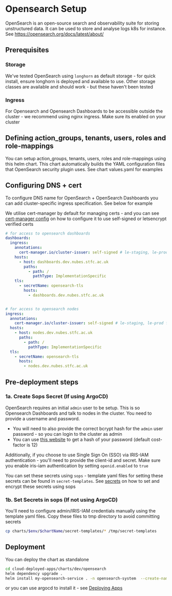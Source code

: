 # Opensearch Setup

OpenSearch is an open-source search and observability suite for storing unstructured data. 
It can be used to store and analyse logs k8s for instance. See https://opensearch.org/docs/latest/about/

## Prerequisites

### Storage
We've tested OpenSearch using `longhorn` as default storage - for quick install, ensure longhorn is deployed and available to use. Other storage classes are available and should work - but these haven't been tested

### Ingress
For Opensearch and Opensearch Dashboards to be accessible outside the cluster - we recommend using nginx ingress. Make sure its enabled on your cluster

## Defining action_groups, tenants, users, roles and role-mappings

You can setup action_groups, tenants, users, roles and role-mappings using this helm chart. This chart automatically builds the YAML configuration files that OpenSearch security plugin uses. See chart values.yaml for examples

## Configuring DNS + cert

To configure DNS name for OpenSearch + OpenSearch Dashboards you can add cluster-specific ingress specification. See below for example

We utilise cert-manager by default for managing certs - and you can see [cert-manager config](./misc.md) on how to configure it to use self-signed or letsencrypt verified certs

```yaml
# for access to opensearch dashboards
dashboards:
  ingress:
    annotations:
      cert-manager.io/cluster-issuer: self-signed # le-staging, le-prod for let's encrypt
    hosts:
      - host: dashboards.dev.nubes.stfc.ac.uk
        paths:
          - path: /
            pathType: ImplementationSpecific
    tls:
      - secretName: opensearch-tls
        hosts:
          - dashboards.dev.nubes.stfc.ac.uk


# for access to opensearch nodes
ingress:
  annotations:
    cert-manager.io/cluster-issuer: self-signed # le-staging, le-prod for let's encrypt
  hosts:
    - host: nodes.dev.nubes.stfc.ac.uk
      paths:
        - path: /
          pathType: ImplementationSpecific
  tls:
    - secretName: opensearch-tls
      hosts:
        - nodes.dev.nubes.stfc.ac.uk
```

## Pre-deployment steps

### 1a. Create Sops Secret (If using ArgoCD)

OpenSearch requires an initial `admin` user to be setup. This is so Opensearch Dashboards and talk to nodes in the cluster. 
You need to provide a username and password. 
  - You will need to also provide the correct bcrypt hash for the `admin` user password - so you can login to the cluster as admin 
  - You can use [this website](https://bcrypt.online/?plain_text=admin&cost_factor=12) to get a hash of your password (default cost-factor is 12)

Additionally, if you choose to use Single Sign On (SSO) via IRIS-IAM authentication - you'll need to provide the client-id and secret. Make sure you enable iris-iam authentication by setting `openid.enabled` to `true`

You can set these secrets using `sops` - template yaml files for setting these secrets can be found in `secret-templates`. See [secrets](../secrets.md) on how to set and encrypt these secrets using sops

### 1b. Set Secrets in sops (If not using ArgoCD)

You'll need to configure admin/IRIS-IAM credentials manually using the template yaml files. Copy these files to tmp directory to avoid committing secrets

```bash
cp charts/$env/$chartName/secret-templates/* /tmp/secret-templates
```

## Deployment 

You can deploy the chart as standalone

```bash
cd cloud-deployed-apps/charts/dev/opensearch
helm dependency upgrade .
helm install my-opensearch-service . -n opensearch-system  --create-namespace -f /tmp/secret-templates/opensearch.yaml
```

or you can use argocd to install it - see [Deploying Apps](../deploying-apps.md)
